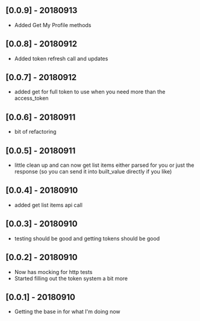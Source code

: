 ## [0.0.9] - 20180913

* Added Get My Profile methods

## [0.0.8] - 20180912

* Added token refresh call and updates

## [0.0.7] - 20180912

* added get for full token to use when you need more than the access_token

## [0.0.6] - 20180911

* bit of refactoring

## [0.0.5] - 20180911

* little clean up and can now get list items either parsed for you or just the response (so you can send it into built_value directly if you like)

## [0.0.4] - 20180910

* added get list items api call

## [0.0.3] - 20180910

* testing should be good and getting tokens should be good

## [0.0.2] - 20180910

* Now has mocking for http tests
* Started filling out the token system a bit more

## [0.0.1] - 20180910

* Getting the base in for what I'm doing now
